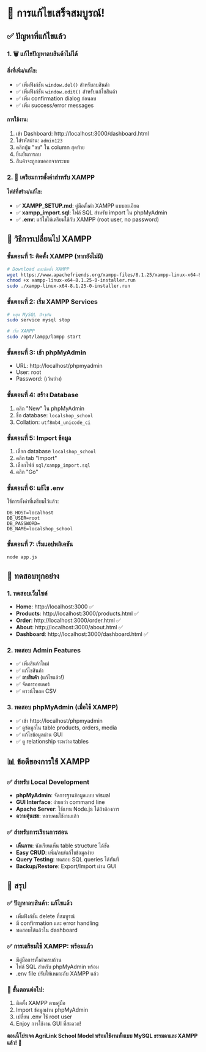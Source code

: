 # 🎉 การแก้ไขเสร็จสมบูรณ์!

## ✅ ปัญหาที่แก้ไขแล้ว

### 1. 🗑️ **แก้ไขปัญหาลบสินค้าไม่ได้**

#### สิ่งที่เพิ่ม/แก้ไข:
- ✅ เพิ่มฟังก์ชัน `window.del()` สำหรับลบสินค้า
- ✅ เพิ่มฟังก์ชัน `window.edit()` สำหรับแก้ไขสินค้า  
- ✅ เพิ่ม confirmation dialog ก่อนลบ
- ✅ เพิ่ม success/error messages

#### การใช้งาน:
1. เข้า Dashboard: http://localhost:3000/dashboard.html
2. ใส่รหัสผ่าน: `admin123`
3. คลิกปุ่ม "ลบ" ใน column สุดท้าย
4. ยืนยันการลบ
5. สินค้าจะถูกลบออกจากระบบ

### 2. 🔄 **เตรียมการตั้งค่าสำหรับ XAMPP**

#### ไฟล์ที่สร้าง/แก้ไข:
- ✅ **XAMPP_SETUP.md**: คู่มือตั้งค่า XAMPP แบบละเอียด
- ✅ **xampp_import.sql**: ไฟล์ SQL สำหรับ import ใน phpMyAdmin
- ✅ **.env**: แก้ไขให้เตรียมใช้กับ XAMPP (root user, no password)

## 🚀 วิธีการเปลี่ยนไป XAMPP

### ขั้นตอนที่ 1: ติดตั้ง XAMPP (หากยังไม่มี)
```bash
# Download และติดตั้ง XAMPP
wget https://www.apachefriends.org/xampp-files/8.1.25/xampp-linux-x64-8.1.25-0-installer.run
chmod +x xampp-linux-x64-8.1.25-0-installer.run
sudo ./xampp-linux-x64-8.1.25-0-installer.run
```

### ขั้นตอนที่ 2: เริ่ม XAMPP Services
```bash
# หยุด MySQL ปัจจุบัน
sudo service mysql stop

# เริ่ม XAMPP
sudo /opt/lampp/lampp start
```

### ขั้นตอนที่ 3: เข้า phpMyAdmin
- URL: http://localhost/phpmyadmin
- User: root
- Password: (เว้นว่าง)

### ขั้นตอนที่ 4: สร้าง Database
1. คลิก "New" ใน phpMyAdmin
2. ชื่อ database: `localshop_school`
3. Collation: `utf8mb4_unicode_ci`

### ขั้นตอนที่ 5: Import ข้อมูล
1. เลือก database `localshop_school`
2. คลิก tab "Import"  
3. เลือกไฟล์ `sql/xampp_import.sql`
4. คลิก "Go"

### ขั้นตอนที่ 6: แก้ไข .env
ใช้การตั้งค่าที่เตรียมไว้แล้ว:
```properties
DB_HOST=localhost
DB_USER=root
DB_PASSWORD=
DB_NAME=localshop_school
```

### ขั้นตอนที่ 7: เริ่มแอปพลิเคชัน
```bash
node app.js
```

## 🎯 ทดสอบทุกอย่าง

### 1. ทดสอบเว็บไซต์
- **Home**: http://localhost:3000 ✅
- **Products**: http://localhost:3000/products.html ✅  
- **Order**: http://localhost:3000/order.html ✅
- **About**: http://localhost:3000/about.html ✅
- **Dashboard**: http://localhost:3000/dashboard.html ✅

### 2. ทดสอบ Admin Features
- ✅ เพิ่มสินค้าใหม่
- ✅ แก้ไขสินค้า  
- ✅ **ลบสินค้า** (แก้ไขแล้ว!)
- ✅ จัดการออเดอร์
- ✅ ดาวน์โหลด CSV

### 3. ทดสอบ phpMyAdmin (เมื่อใช้ XAMPP)
- ✅ เข้า http://localhost/phpmyadmin
- ✅ ดูข้อมูลใน table products, orders, media
- ✅ แก้ไขข้อมูลผ่าน GUI
- ✅ ดู relationship ระหว่าง tables

## 📊 ข้อดีของการใช้ XAMPP

### ✅ สำหรับ Local Development
- **phpMyAdmin**: จัดการฐานข้อมูลแบบ visual
- **GUI Interface**: ง่ายกว่า command line
- **Apache Server**: ใช้แทน Node.js ได้ถ้าต้องการ
- **ความคุ้นเชย**: หลายคนใช้งานแล้ว

### ✅ สำหรับการเรียนการสอน
- **เห็นภาพ**: นักเรียนเห็น table structure ได้ชัด
- **Easy CRUD**: เพิ่ม/ลบ/แก้ไขข้อมูลง่าย
- **Query Testing**: ทดสอบ SQL queries ได้ทันที
- **Backup/Restore**: Export/Import ผ่าน GUI

## 🎉 สรุป

### ✅ ปัญหาลบสินค้า: **แก้ไขแล้ว**
- เพิ่มฟังก์ชัน delete ที่สมบูรณ์
- มี confirmation และ error handling
- ทดสอบได้แล้วใน dashboard

### ✅ การเตรียมใช้ XAMPP: **พร้อมแล้ว**  
- มีคู่มือการตั้งค่าครบถ้วน
- ไฟล์ SQL สำหรับ phpMyAdmin พร้อม
- .env file ปรับให้เหมาะกับ XAMPP แล้ว

### 🚀 ขั้นตอนต่อไป:
1. ติดตั้ง XAMPP ตามคู่มือ
2. Import ข้อมูลผ่าน phpMyAdmin
3. เปลี่ยน .env ใช้ root user
4. Enjoy การใช้งาน GUI ที่สะดวก!

**ตอนนี้โปรเจค AgriLink School Model พร้อมใช้งานทั้งแบบ MySQL ธรรมดาและ XAMPP แล้ว! 🎉**